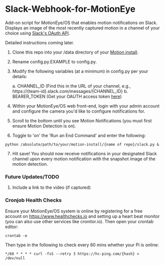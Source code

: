 # Slack-Webhook-for-MotionEye
Add-on script for MotionEye/OS that enables motion notifications on Slack. Displays an image of the most recently captured motion in a channel of your choice using [Slack's OAuth API](https://api.slack.com/docs/oauth).

Detailed instructions coming later.
1. Clone this repo into your /data directory of your [Motion install](https://github.com/ccrisan/motioneye).
2. Rename config.py.EXAMPLE to config.py.
3. Modify the following variables (at a minimum) in config.py per your details:

   a. CHANNEL_ID (Find this in the URL of your channel, e.g., https://{team-id}.slack.com/messages/{CHANNEL_ID}
   b. BEARER_TOKEN (Get your OAUTH access token [here](https://api.slack.com/docs/oauth))

4. Within your MotionEye/OS web front-end, login with your admin account and configure the camera you'd like to configure notifications for.
5. Scroll to the bottom until you see Motion Notifications (you must first ensure Motion Detection is on).
6. Toggle to 'on' the 'Run an End Command' and enter the following:
```
python /absolute/path/to/your/motion-install/{name of repo}/slack.py &
```
7. Hit save! You should now receive notifications in your designated Slack channel upon every motion notification with the snapshot image of the motion detection.

### Future Updates/TODO
1. Include a link to the video (if captured)

### Cronjob Health Checks
Ensure your MotionEye/OS system is online by registering for a free account on https://www.healthchecks.io and setting up a heart beat monitor (you can also use other services like cronitor.io). Then open your crontab editor:
```
crontab -e
```
Then type in the following to check every 60 mins whether your Pi is online:
```
*/60 * * * * curl -fsS --retry 3 https://hc-ping.com/{hash} > /dev/null
```

